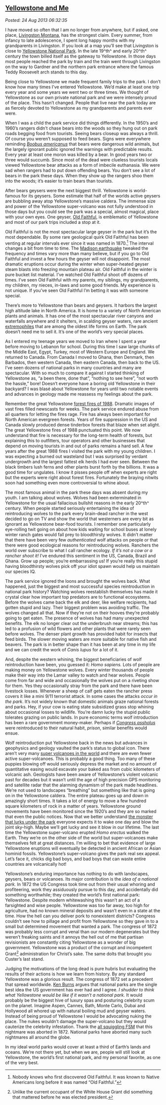  
[Yellowstone and Me](https://bakerjd99.wordpress.com/2013/08/24/yellowstone-and-me/)
-----------------------------------------------------------------------------------

*Posted: 24 Aug 2013 06:32:35*

I have moved so often that I am no longer from anywhere, but if asked,
one place, [Livingston Montana](https://www.livingstonmontana.org/), has
the strongest claim. Every summer, from infancy to late adolescence, I
spent long happy months with my grandparents in Livingston. If you look
at a map you’ll see that Livingston is close to [Yellowstone National
Park](https://www.nps.gov/yell/index.htm). In the late 19^th^ and early
20^th^ century the town billed itself as the gateway to Yellowstone. In
those days most people reached the park by train and the train went
through Livingston on the way to Gardner and the northern park entrance
where the famous Teddy Roosevelt arch stands to this day.

Being close to Yellowstone we made frequent family trips to the park. I
don’t know how many times I’ve entered Yellowstone. We’d make at least
one trip every year and some years we went two or three times. We
thought of Yellowstone as our own private national park and we were
intensely proud of the place. This hasn’t changed. People that live near
the park today are as fiercely devoted to Yellowstone as my grandparents
and parents ever were.

When I was a child the park service did things differently. In the
1950’s and 1960’s rangers didn’t chase bears into the woods so they hung
out on park roads begging food from tourists. Seeing bears closeup was
always a thrill. Of course you weren’t supposed to feed bears. Signs
were everywhere reminding [*Boobus
americanus*](https://www.urbandictionary.com/define.php?term=Boobus%20Americanus)
that bears were dangerous wild animals, but the largely ignorant public
ignored the warnings with predictable results. Every year at least one
moron was killed by a bear. In good years two or three would succumb.
Since most of the dead were clueless tourists locals viewed Yellowstone
bear attacks as a form of imbecile euthanasia. We were sad when rangers
had to put down offending bears. You don’t see a lot of bears in the
park these days. When they show up the rangers shoo them into the woods;
it’s easier to train bears than tourists.

After bears geysers were the next biggest thrill. Yellowstone is
world-famous for its geysers. Some estimate that half of the worlds
active geysers are bubbling away atop Yellowstone’s massive caldera. The
immense size and power of the Yellowstone super-volcano was not fully
understood in those days but you could see the park was a special,
almost magical, place with your own eyes. One geyser, [Old
Faithful](https://www.nps.gov/yell/planyourvisit/noldfaith.htm), is
emblematic of Yellowstone and most of our park trips included a stop at
it.

Old Faithful is not the most spectacular large geyser in the park but
it’s the most dependable. By some rare geological quirk Old Faithful has
been venting at regular intervals ever since it was named in 1870.[^4186a]
The interval changes a bit from time to time. The [Madison
earthquake](https://en.wikipedia.org/wiki/1959\_Yellowstone\_earthquake)
tweaked the frequency and times vary more than many believe, but if you
go to Old Faithful and invest a few hours the geyser will not
disappoint. The most dramatic eruptions occur during the winter when
super-heated geyser steam blasts into freezing mountain plateau air. Old
Faithful in the winter is pure bucket list material. I’ve watched Old
Faithful shoot off dozens of times. I’ve seen Old Faithful with my
parents, my siblings, my grandparents, my children, my nieces, in-laws
and some good friends. My experience is not unique. If you’ve seen Old
Faithful I’m betting it was with someone special.

There’s more to Yellowstone than bears and geysers. It harbors the
largest high altitude lake in North America. It is home to a variety of
North American plants and animals. It has one of the most spectacular
river canyons and waterfalls anywhere and it shelters, in scalding
geyser waters, rare ancient
[extremophiles](https://en.wikipedia.org/wiki/Extremophile) that are
among the oldest life forms on Earth. The park doesn’t need me to sell
it. It’s one of the world’s very special places.

As I entered my teenage years we moved to Iran where I spent a year
before moving to Lebanon for school. During this time I saw large chunks
of the Middle East, Egypt, Turkey, most of Western Europe and England.
We returned to Canada. From Canada I moved to Ghana, then Denmark, then
Barbados, then western Canada, then eastern Canada, then back to the US.
I’ve seen dozens of national parks in many countries and many are
spectacular. With so much to compare it against I started thinking of
Yellowstone as, “a been there, done that”, “nothing to see here”, “not
worth the hassle,” bore! Doesn’t everyone have a boring old Yellowstone
in their backyard? I was blasé about Yellowstone for years until two
notable events and advances in geology made me reassess my feelings
about the park.

Remember the great Yellowstone [forest fires of
1988](https://en.wikipedia.org/wiki/Yellowstone\_fires\_of\_1988).
Dramatic images of vast fires filled newscasts for weeks. The park
service endured abuse from all quarters for letting the fires rage. Fire
has always been important for North American evergreen forests. Years of
fire suppression in the US and Canada slowly produced dense tinderbox
forests that blaze when set alight. The great Yellowstone fires of 1988
punctuated this point. We now understand that fire is necessary for the
long-term health of forests, but explaining this to outfitters, tour
operators and other businesses that depend on moving tourists in and out
of parks remains a hard sell. A few years after the great 1988 fires I
visited the park with my young children. I was expecting a burned out
wasteland but I was surprised by verdant undergrowth and the largest
fattest elk herds I had ever seen. Between the black timbers lush ferns
and other plants burst forth by the billions. It was a good time for
ungulates. I know it pisses people off when experts are right but the
experts were right about forest fires. Fortunately the braying nitwits
soon had something even more controversial to whine about.

The most famous animal in the park these days was absent during my
youth. I am talking about wolves. Wolves had been exterminated in
Yellowstone for the usual fallacious bullshit reasons in the early
20^th^ century. When people started seriously entertaining the idea of
reintroducing wolves to the park every brain-dead rancher in the west
decided to go on TV and show the world that westerners are every bit as
ignorant as Yellowstone bear-food tourists. I remember one particularly
eye-rolling twit going on about how kids waiting for school buses at
lonely winter ranch gates would fall prey to bloodthirsty wolves. It
didn’t matter that there have been very few *authenticated* wolf attacks
on people or that there were good ecological reasons for reintroducing
wolves. Ranchers the world over subscribe to what I call rancher
ecology. *If it’s not a cow or a rancher shoot it!* I’ve endured this
sentiment in the US, Canada, Brazil and Ghana. Grow up people; you’re
embarrassing us! If you’re really this stupid having bloodthirsty wolves
pick off your idiot spawn would help us maintain our species IQ.

The park service ignored the loons and brought the wolves back. What
happened, just the biggest and most successful species reintroduction in
national park history? Watching wolves reestablish themselves has made
it crystal clear how important top predators are to functional
ecosystems. Before the wolves came back the elk and deer, like welfare
recipients, had gotten stupid and lazy. Their biggest problem was
avoiding traffic. The wolves changed all that. Now if they’re not on
their hooves they’re probably going to get eaten. The presence of wolves
has had many unexpected benefits. The elk no longer clear out the
underbrush near streams; this has led to a profusion of wild flowers and
other plants that were rarely seen before wolves. The denser plant
growth has provided habit for insects that feed birds. The slower moving
waters are more suitable for native fish and beavers. The park is in
better shape than it has been at any time in my life and we can credit
the work of *Canis lupus* for a lot of it.

And, despite the western whining, the biggest beneficiaries of wolf
reintroduction have been, you guessed it: *Homo sapiens.* Lots of people
are making money on Yellowstone wolves. Every winter thousands of people
make their way into the Lamar valley to watch and hear wolves. People
come from far and wide and occasionally the wolves put on a riveting
show for them. Yes they occasionally stray from the park and there have
been livestock losses. Whenever a sheep of calf gets eaten the rancher
press covers it like a mini 9/11 terrorist attack. In some cases the
attacks *occur in the park*. It’s not widely known that domestic animals
graze national forests and parks. Hey, if your cow is eating state
subsidized grass stop whining about occasional losses to wildlife.
You’re damn lucky the stupid public tolerates grazing on public lands.
In pure economic terms wolf introduction has been a rare government
money-maker. Perhaps if [*Congress
assholus*](https://www.urbandictionary.com/define.php?term=congress) were
reintroduced to their natural habit, *prison*, similar benefits would
ensue.

Wolf reintroduction put Yellowstone back in the news but advances in
geophysics and geology vaulted the park’s status to global icon. There
aren’t very many [super volcanoes in the
world](https://wiki.answers.com/Q/How\_many\_super\_volcanoes\_are\_there\_all\_together\_in\_the\_world)
and there are even fewer active super-volcanoes. This is probably a good
thing. Too many of these puppies blowing off would seriously depress the
market and no amount of quantitative easing would excavate your baked
ass from cubic kilometers of volcanic ash. Geologists have been aware of
Yellowstone’s violent volcanic past for decades but it wasn’t until the
age of high precision GPS monitoring and satellite radar that the
alarming dynamism of the park made headlines. We’re not used to
landscapes “breathing” but something like that is going on in the
Yellowstone caldera. The entire plateau goes up and down in amazingly
short times. It takes a lot of energy to move a few hundred square
kilometers of rock in a matter of years. Yellowstone ground movements
have been monitored since the 1920’s and they are so marked that even
the public notices. Now that we better understand [the monster that
lurks under the
park](https://ngm.nationalgeographic.com/2009/08/yellowstone/yellowstone-interactive)
everyone expects it to wake one day and blow the joint sky-high. Maybe
we’ll get lucky and see it blow in our lifetime. The last time the
Yellowstone super-volcano erupted *Homo erectus* walked the Earth. They
we’re on the other side of the world but super-volcanoes make themselves
felt at great distances. I’m willing to bet that evidence of large
Yellowstone eruptions will eventually be detected in ancient African or
Asian hominid fossils. Yellowstone’s super-volcano gives the park real
sex appeal. Let’s face it, chicks dig bad boys, and bad boys that can
waste entire countries are volcanically hot!

Yellowstone’s enduring importance has nothing to do with landscapes,
geysers, bears or volcanoes. Its major contribution is the *idea of a
national park.* In 1872 the US Congress took time out from their usual
whoring and profiteering, work they assiduously pursue to this day, and
accidentally did something worthwhile; they created the world’s first
national park: Yellowstone. Despite modern whitewashing this wasn’t an
act of a farsighted and wise people. Yellowstone was too far away, too
high for agriculture, had no known mineral deposits and wasn’t even in a
state at the time. How the hell can you deliver pork to nonexistent
districts? Congress couldn’t see how to pillage and profit from
Yellowstone so they gave in to a small but determined movement that
wanted a park. The congress of 1872 was probably less corrupt and venal
than our modern degenerates but they weren’t freaking saints and it
annoys the hell out of me that partisan revisionists are constantly
citing Yellowstone as a wonder of big government. Yellowstone was a
product of the corrupt and incompetent Grant[^4186b] administration for
Christ’s sake. The same dolts that brought you Custer’s last stand.

Judging the motivations of the long dead is pure hubris but evaluating
the results of their actions is how we learn from history. By any
standard Yellowstone was a glorious result. The congress of 1872 set a
precedent that spread worldwide. [Ken
Burns](https://www.pbs.org/nationalparks/) argues that national parks are
the single best idea the US government has ever had and I agree. *I
shudder to think what Yellowstone would be like if it wasn’t a national
park.* It would probably be the biggest hive of luxury spas and
posturing celebrity scum on the planet. Imagine Aspen, Cannes, Bath,
Monte Carlo, Dubai and Hollywood all whored up with natural boiling mud
and geyser waters. Instead of being proud of Yellowstone I would be
advocating nuking the place. The nukes wouldn’t damage the super-volcano
but they would cauterize the celebrity infestation. Thank the [all
squiggling FSM](https://www.venganza.org/) that this nightmare was
aborted in 1872. National parks have aborted many such nightmares all
around the globe.

In my ideal world parks would cover at least a third of Earth’s lands
and oceans. We’re not there yet, but when we are, people will still look
at Yellowstone, the world’s first national park, and my personal
favorite, as one of the very best.

[^4186a]: Nobody knows who first discovered Old Faithful. It was known to
    Native Americans long before it was named “Old Faithful.”

[^4186b]: Unlike the current occupant of the White House Grant did something
    that mattered before he was elected president.
